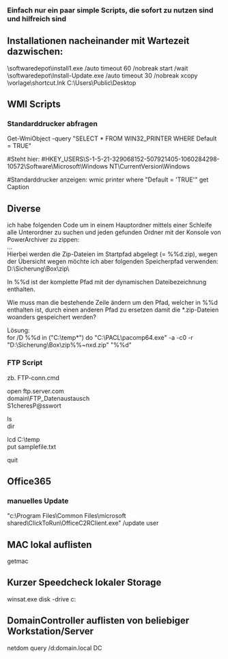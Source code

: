 ### Einfach nur ein paar simple Scripts, die sofort zu nutzen sind und hilfreich sind  

## Installationen nacheinander mit Wartezeit dazwischen:  
\\softwaredepot\install1.exe /auto
timeout 60 /nobreak
start /wait \\softwaredepot\Install-Update.exe /auto
timeout 30 /nobreak
xcopy \\vorlage\shortcut.lnk C:\Users\Public\Desktop


## WMI Scripts  

### Standarddrucker abfragen  

Get-WmiObject -query "SELECT * FROM WIN32_PRINTER WHERE Default = TRUE"  

#Steht hier:
#HKEY_USERS\S-1-5-21-329068152-507921405-1060284298-10572\Software\Microsoft\Windows NT\CurrentVersion\Windows

#Standarddrucker anzeigen:
wmic printer where "Default = 'TRUE'" get Caption  



## Diverse 

ich habe folgenden Code um in einem Hauptordner mittels einer Schleife alle Unterordner zu suchen und jeden gefunden Ordner mit der Konsole von PowerArchiver zu zippen:  
...  
Hierbei werden die Zip-Dateien im Startpfad abgelegt (= %%d.zip), wegen der Übersicht wegen möchte ich aber folgenden Speicherpfad verwenden: D:\Sicherung\Box\zip\  

In %%d ist der komplette Pfad mit der dynamischen Dateibezeichnung enthalten.  

Wie muss man die bestehende Zeile ändern um den Pfad, welcher in %%d enthalten ist, durch einen anderen Pfad zu ersetzen damit die *.zip-Dateien woanders gespeichert werden?  

Lösung:  
for /D %%d in ("C:\temp\*") do "C:\PACL\pacomp64.exe" -a -c0 -r "D:\Sicherung\Box\zip\%%~nxd.zip" "%%d"  





### FTP Script  

zb. FTP-conn.cmd  

open ftp.server.com  
domain\FTP_Datenaustausch  
S1cheresP@sswort  

ls  
dir  

lcd C:\temp  
put samplefile.txt  

quit  


## Office365  

### manuelles Update  
"c:\Program Files\Common Files\microsoft shared\ClickToRun\OfficeC2RClient.exe" /update user  


## MAC lokal auflisten
getmac  


## Kurzer Speedcheck lokaler Storage  
winsat.exe disk -drive c:  


## DomainController auflisten von beliebiger Workstation/Server  
netdom query /d:domain.local DC  

